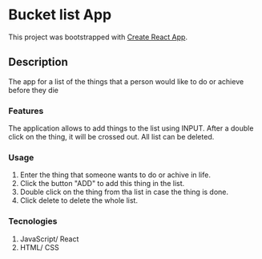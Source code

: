 # Bucket list App

This project was bootstrapped with [Create React App](https://github.com/facebook/create-react-app).

## Description

The app for a list of the things that a person would like to do or achieve before they die

### Features

The application allows to add things to the list using INPUT. After a double click on the thing, it will be crossed out. All list can be deleted. 

### Usage

1. Enter the thing that someone wants to do or achive in life.
2. Click the button "ADD" to add this thing in the list.
3. Double click on the thing from tha list in case the thing is done.
4. Click delete to delete the whole list. 

### Tecnologies

1. JavaScript/ React
2. HTML/ CSS